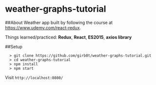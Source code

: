 # weather-graphs-tutorial

##About
Weather app built by following the course at https://www.udemy.com/react-redux.

Things learned/practiced: **Redux**, **React**, **ES2015**, **axios library**

##Setup
```
  > git clone https://github.com/girb0t/weather-graphs-tutorial.git
  > cd weather-graphs-tutorial
  > npm install
  > npm start
```
Visit `http://localhost:8080/`


